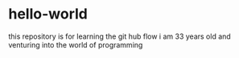 # hello-world
this repository is for learning the git hub flow
i am 33 years old and venturing into the world of programming
